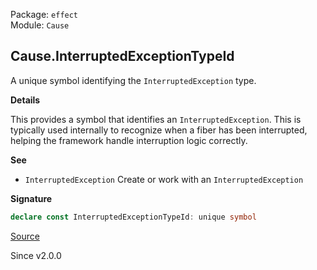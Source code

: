 Package: `effect`<br />
Module: `Cause`<br />

## Cause.InterruptedExceptionTypeId

A unique symbol identifying the `InterruptedException` type.

**Details**

This provides a symbol that identifies an `InterruptedException`. This is
typically used internally to recognize when a fiber has been interrupted,
helping the framework handle interruption logic correctly.

**See**

- `InterruptedException` Create or work with an `InterruptedException`

**Signature**

```ts
declare const InterruptedExceptionTypeId: unique symbol
```

[Source](https://github.com/Effect-TS/effect/tree/main/packages/effect/src/Cause.ts#L100)

Since v2.0.0